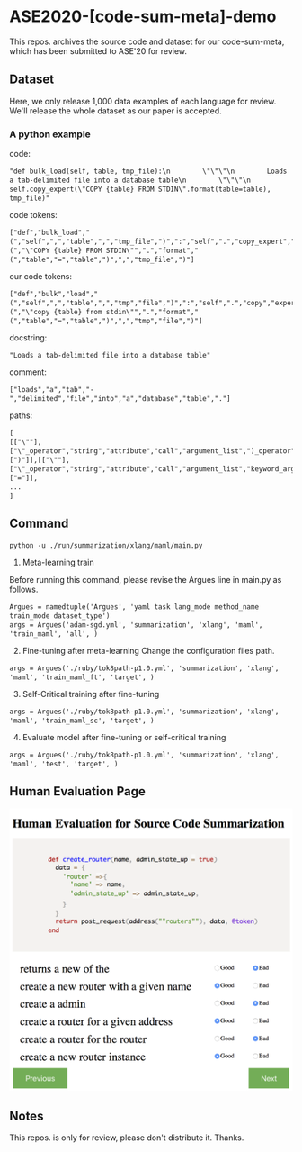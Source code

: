 # ASE2020-[code-sum-meta]-demo

This repos. archives the source code and dataset for our code-sum-meta, which has been submitted to ASE'20 for review.



## Dataset
Here, we only release 1,000 data examples of each language for review. We'll release the whole dataset as our paper is accepted.

### A python example
code:
```
"def bulk_load(self, table, tmp_file):\n        \"\"\"\n        Loads a tab-delimited file into a database table\n        \"\"\"\n        self.copy_expert(\"COPY {table} FROM STDIN\".format(table=table), tmp_file)"
```
code tokens:
```
["def","bulk_load","(","self",",","table",",","tmp_file",")",":","self",".","copy_expert","(","\"COPY {table} FROM STDIN\"",".","format","(","table","=","table",")",",","tmp_file",")"]
```
our code tokens:
```
["def","bulk","load","(","self",",","table",",","tmp","file",")",":","self",".","copy","expert","(","\"copy {table} from stdin\"",".","format","(","table","=","table",")",",","tmp","file",")"]
```
docstring:
```
"Loads a tab-delimited file into a database table"
```
comment:
```
["loads","a","tab","-","delimited","file","into","a","database","table","."]
```
paths:
```
[
[["\""],["\"_operator","string","attribute","call","argument_list",")_operator"],[")"]],[["\""],["\"_operator","string","attribute","call","argument_list","keyword_argument","=_operator"],["="]],
...
]
```



## Command

```
python -u ./run/summarization/xlang/maml/main.py
```

1. Meta-learning train

Before running this command, please revise the Argues line in main.py as follows.
```
Argues = namedtuple('Argues', 'yaml task lang_mode method_name train_mode dataset_type')
args = Argues('adam-sgd.yml', 'summarization', 'xlang', 'maml', 'train_maml', 'all', )
```
2. Fine-tuning after meta-learning
Change the configuration files path.
```
args = Argues('./ruby/tok8path-p1.0.yml', 'summarization', 'xlang', 'maml', 'train_maml_ft', 'target', )
```
3. Self-Critical training after fine-tuning
```
args = Argues('./ruby/tok8path-p1.0.yml', 'summarization', 'xlang', 'maml', 'train_maml_sc', 'target', )
```
4. Evaluate model after fine-tuning or self-critical training
```
args = Argues('./ruby/tok8path-p1.0.yml', 'summarization', 'xlang', 'maml', 'test', 'target', )
```

## Human Evaluation Page

![alt text](./human_evaluation.png "Human evaluation page")


## Notes
This repos. is only for review, please don't distribute it. Thanks.


